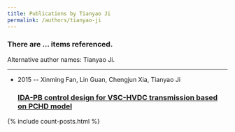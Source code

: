 ```yaml
---
title: Publications by Tianyao Ji
permalink: /authors/tianyao-ji
---
```


<h3 id="number-posts">There are ... items referenced.</h3>
<p id='info-authors'>Alternative author names: Tianyao Ji.</p>
<hr />
<ul class="post-list">
<li><span class='post-meta'>2015 -- Xinming Fan, Lin Guan, Chengjun Xia, Tianyao Ji</span><h3><a class='post-link' href="{{ site.baseurl }}/ida-pb-control-design-for-vsc-hvdc-transmission-based-on-pchd-model">IDA-PB control design for VSC-HVDC transmission based on PCHD model</a></h3></li>

</ul>
{% include count-posts.html %}
